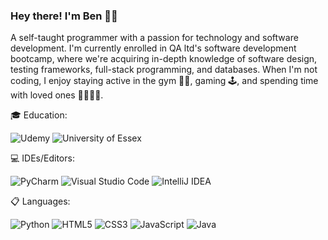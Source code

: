 ### Hey there! I'm Ben 👨‍💻

A self-taught programmer with a passion for technology and software development. I'm currently enrolled in QA ltd's software development bootcamp, where we're acquiring in-depth knowledge of software design, testing frameworks, full-stack programming, and databases. When I'm not coding, I enjoy staying active in the gym 🏋️‍♂️, gaming 🕹️, and spending time with loved ones 👨‍👩‍👧‍👦.

🎓 Education:

![Udemy](https://img.shields.io/badge/Udemy-A435F0?style=for-the-badge&logo=Udemy&logoColor=white)
![University of Essex](https://img.shields.io/badge/University%20of%20Essex-%23000000.svg?style=for-the-badge&logo=data:image/svg+xml;base64,[YourBase64EncodedLogo]&logoColor=white)

💻 IDEs/Editors:

![PyCharm](https://img.shields.io/badge/pycharm-143?style=for-the-badge&logo=pycharm&logoColor=black&color=black&labelColor=green)
![Visual Studio Code](https://img.shields.io/badge/Visual%20Studio%20Code-0078d7.svg?style=for-the-badge&logo=visual-studio-code&logoColor=white)
![IntelliJ IDEA](https://img.shields.io/badge/IntelliJ%20IDEA-%23000000.svg?style=for-the-badge&logo=intellij-idea&logoColor=white)

📋 Languages:

![Python](https://img.shields.io/badge/python-3670A0?style=for-the-badge&logo=python&logoColor=ffdd54)
![HTML5](https://img.shields.io/badge/html5-%23E34F26.svg?style=for-the-badge&logo=html5&logoColor=white)
![CSS3](https://img.shields.io/badge/css3-%231572B6.svg?style=for-the-badge&logo=css3&logoColor=white)
![JavaScript](https://img.shields.io/badge/javascript-%23323330.svg?style=for-the-badge&logo=javascript&logoColor=%23F7DF1E)
![Java](https://img.shields.io/badge/java-%23007ACC.svg?style=for-the-badge&logo=java&logoColor=white)
